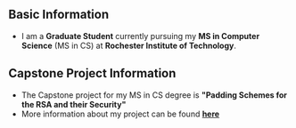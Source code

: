 ## Basic Information
- I am a **Graduate Student** currently pursuing my **MS in Computer Science** (MS in CS) at **Rochester Institute of Technology**.


## Capstone Project Information
- The Capstone project for my MS in CS degree is **"Padding Schemes for the RSA and their Security"**
- More information about my project can be found [**here**](Project.md)
